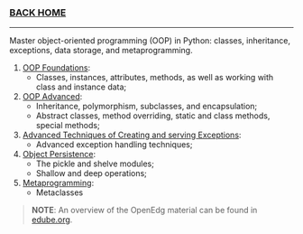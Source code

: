 ### [BACK HOME](../README.md)

---

Master object-oriented programming (OOP) in Python: classes, inheritance, exceptions, data storage, and metaprogramming.

1. [OOP Foundations](./1.OOP-Foundations/):
    - Classes, instances, attributes, methods, as well as working with class and instance data;
2. [OOP Advanced](./2.OOP-Advanced/):
    - Inheritance, polymorphism, subclasses, and encapsulation;
    - Abstract classes, method overriding, static and class methods, special methods;
3. [Advanced Techniques of Creating and serving Exceptions](./3.Advanced-Exceptions.ipynb):
    - Advanced exception handling techniques;
4. [Object Persistence](./4.Objects-Persistence/):
    - The pickle and shelve modules;
    - Shallow and deep operations;
5. [Metaprogramming](./5.Metaclasses.ipynb):
    - Metaclasses

> __NOTE__: An overview of the OpenEdg material can be found in [edube.org](https://edube.org/study/pcpp1-1).